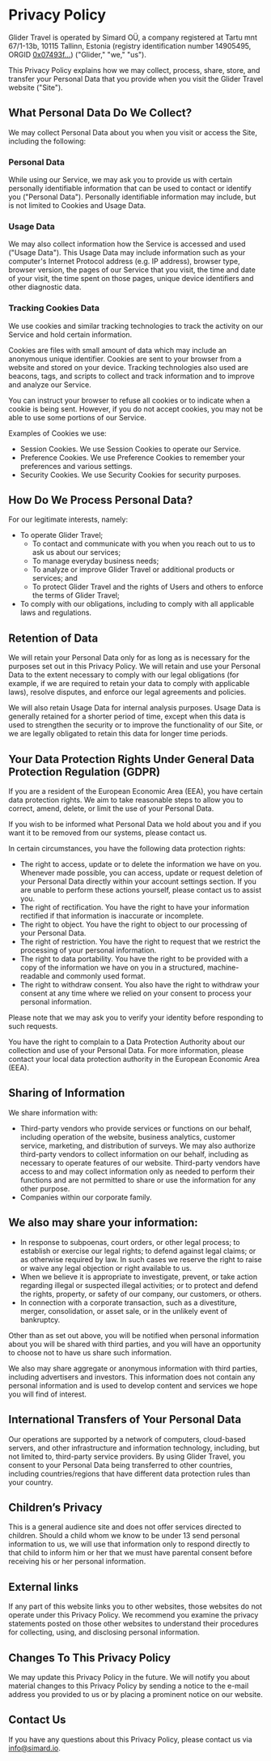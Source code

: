 # Privacy Policy

Glider Travel is operated by Simard OÜ, a company registered at Tartu mnt 67/1-13b, 10115 Tallinn, Estonia (registry identification number 14905495, ORGID [0x07493f...](https://marketplace.windingtree.com/organization/0x07493f25bb5610951bd8b3b10fcd271abc69e45817d170d1dcb60076ee699b1a)) ("Glider," "we," "us").

This Privacy Policy explains how we may collect, process, share, store, and transfer your Personal Data that you provide when you visit the Glider Travel website ("Site").

## What Personal Data Do We Collect?

We may collect Personal Data about you when you visit or access the Site, including the following:

### Personal Data

While using our Service, we may ask you to provide us with certain personally identifiable information that can be used to contact or identify you ("Personal Data"). Personally identifiable information may include, but is not limited to Cookies and Usage Data.

### Usage Data

We may also collect information how the Service is accessed and used ("Usage Data"). This Usage Data may include information such as your computer's Internet Protocol address (e.g. IP address), browser type, browser version, the pages of our Service that you visit, the time and date of your visit, the time spent on those pages, unique device identifiers and other diagnostic data.

### Tracking Cookies Data

We use cookies and similar tracking technologies to track the activity on our Service and hold certain information.

Cookies are files with small amount of data which may include an anonymous unique identifier. Cookies are sent to your browser from a website and stored on your device. Tracking technologies also used are beacons, tags, and scripts to collect and track information and to improve and analyze our Service.

You can instruct your browser to refuse all cookies or to indicate when a cookie is being sent. However, if you do not accept cookies, you may not be able to use some portions of our Service.

Examples of Cookies we use:

- Session Cookies. We use Session Cookies to operate our Service.
- Preference Cookies. We use Preference Cookies to remember your preferences and various settings.
- Security Cookies. We use Security Cookies for security purposes.

## How Do We Process Personal Data?

For our legitimate interests, namely:

- To operate Glider Travel;
  - To contact and communicate with you when you reach out to us to ask us about our services;
  - To manage everyday business needs;
  - To analyze or improve Glider Travel or additional products or services; and
  - To protect Glider Travel and the rights of Users and others to enforce the terms of Glider Travel;
- To comply with our obligations, including to comply with all applicable laws and regulations.

## Retention of Data

We will retain your Personal Data only for as long as is necessary for the purposes set out in this Privacy Policy. We will retain and use your Personal Data to the extent necessary to comply with our legal obligations (for example, if we are required to retain your data to comply with applicable laws), resolve disputes, and enforce our legal agreements and policies.

We will also retain Usage Data for internal analysis purposes. Usage Data is generally retained for a shorter period of time, except when this data is used to strengthen the security or to improve the functionality of our Site, or we are legally obligated to retain this data for longer time periods.

## Your Data Protection Rights Under General Data Protection Regulation (GDPR)

If you are a resident of the European Economic Area (EEA), you have certain data protection rights. We aim to take reasonable steps to allow you to correct, amend, delete, or limit the use of your Personal Data.

If you wish to be informed what Personal Data we hold about you and if you want it to be removed from our systems, please contact us.

In certain circumstances, you have the following data protection rights:

- The right to access, update or to delete the information we have on you. Whenever made possible, you can access, update or request deletion of your Personal Data directly within your account settings section. If you are unable to perform these actions yourself, please contact us to assist you.
- The right of rectification. You have the right to have your information rectified if that information is inaccurate or incomplete.
- The right to object. You have the right to object to our processing of your Personal Data.
- The right of restriction. You have the right to request that we restrict the processing of your personal information.
- The right to data portability. You have the right to be provided with a copy of the information we have on you in a structured, machine-readable and commonly used format.
- The right to withdraw consent. You also have the right to withdraw your consent at any time where we relied on your consent to process your personal information.

Please note that we may ask you to verify your identity before responding to such requests.

You have the right to complain to a Data Protection Authority about our collection and use of your Personal Data. For more information, please contact your local data protection authority in the European Economic Area (EEA).

## Sharing of Information

We share information with:

- Third-party vendors who provide services or functions on our behalf, including operation of the website, business analytics, customer service, marketing, and distribution of surveys. We may also authorize third-party vendors to collect information on our behalf, including as necessary to operate features of our website. Third-party vendors have access to and may collect information only as needed to perform their functions and are not permitted to share or use the information for any other purpose.
- Companies within our corporate family.

## We also may share your information:

- In response to subpoenas, court orders, or other legal process; to establish or exercise our legal rights; to defend against legal claims; or as otherwise required by law. In such cases we reserve the right to raise or waive any legal objection or right available to us.
-  When we believe it is appropriate to investigate, prevent, or take action regarding illegal or suspected illegal activities; or to protect and defend the rights, property, or safety of our company, our customers, or others.
- In connection with a corporate transaction, such as a divestiture, merger, consolidation, or asset sale, or in the unlikely event of bankruptcy.

Other than as set out above, you will be notified when personal information about you will be shared with third parties, and you will have an opportunity to choose not to have us share such information.

We also may share aggregate or anonymous information with third parties, including advertisers and investors. This information does not contain any personal information and is used to develop content and services we hope you will find of interest.

## International Transfers of Your Personal Data

Our operations are supported by a network of computers, cloud-based servers, and other infrastructure and information technology, including, but not limited to, third-party service providers. By using Glider Travel, you consent to your Personal Data being transferred to other countries, including countries/regions that have different data protection rules than your country.

## Children’s Privacy

This is a general audience site and does not offer services directed to children. Should a child whom we know to be under 13 send personal information to us, we will use that information only to respond directly to that child to inform him or her that we must have parental consent before receiving his or her personal information.

## External links

If any part of this website links you to other websites, those websites do not operate under this Privacy Policy. We recommend you examine the privacy statements posted on those other websites to understand their procedures for collecting, using, and disclosing personal information.

## Changes To This Privacy Policy

We may update this Privacy Policy in the future. We will notify you about material changes to this Privacy Policy by sending a notice to the e-mail address you provided to us or by placing a prominent notice on our website.

## Contact Us

If you have any questions about this Privacy Policy, please contact us via [info@simard.io](mailto:info@simard.io).
